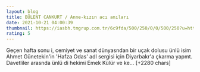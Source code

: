 ```yaml
--- 
layout: blog
title: BÜLENT CANKURT / Anne-kızın acı anıları
date: 2021-10-21 04:00:39
thumbnail: https://iasbh.tmgrup.com.tr/6c9fda/500/250/0/0/500/250?u=https://isbh.tmgrup.com.tr/sbh/2020/01/24/1579876766488.jpg
rating: 5
---
```

Geçen hafta sonu i, cemiyet ve sanat dünyasndan bir uçak dolusu ünlü isim Ahmet Günetekin'in 'Hafza Odas' adl sergisi için Diyarbakr'a çkarma yapmt. Davetliler arasnda ünlü di hekimi Emek Külür ve ke… [+2280 chars]